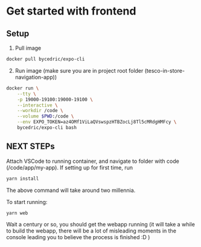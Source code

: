 # Get started with frontend

## Setup

1. Pull image

```bash
docker pull bycedric/expo-cli
```

2. Run image (make sure you are in project root folder (tesco-in-store-navigation-app))

```bash
docker run \
    --tty \
    -p 19000-19100:19000-19100 \
    --interactive \
    --workdir /code \
    --volume $PWD:/code \
    --env EXPO_TOKEN=az4OMf1ViLaQVswspzHTBZocLj8Tl5cMRdgHMFcy \
    bycedric/expo-cli bash
```

## NEXT STEPs

Attach VSCode to running container, and navigate to folder with code (/code/app/my-app). If setting up for first time, run 

```bash
yarn install
```

The above command will take around two millennia.

To start running:

```bash
yarn web
```

Wait a century or so, you should get the webapp running (it will take a while to build the webapp, there will be a lot of misleading moments in the console leading you to believe the process is finished :D )
